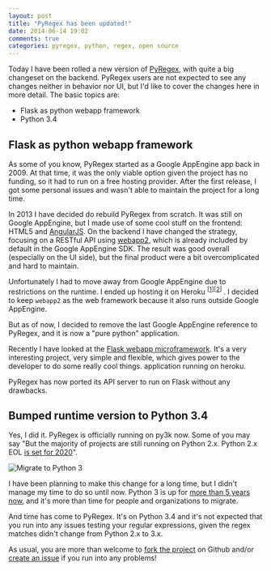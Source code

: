 ```yaml
---
layout: post
title: "PyRegex has been updated!"
date: 2014-06-14 19:02
comments: true
categories: pyregex, python, regex, open source
---
```


Today I have been rolled a new version of [PyRegex](http://www.pyregex.com), with quite a big changeset on the backend.
PyRegex users are not expected to see any changes neither in behavior nor UI, but I'd like to cover the changes here in more detail.
The basic topics are:

* Flask as python webapp framework
* Python 3.4

## Flask as python webapp framework

As some of you know, PyRegex started as a Google AppEngine app back in 2009. At that time, it was the only viable option given the project has no funding,
so it had to run on a free hosting provider. After the first release, I got some personal issues and wasn't able to maintain the project for a long time.

In 2013 I have decided do rebuild PyRegex from scratch. It was still on Google AppEngine, but I made use of some cool stuff on the frontend:
HTML5 and [AngularJS](http://angularjs.org).
On the backend I have changed the strategy, focusing on a RESTful API using [webapp2](http://webapp-improved.appspot.com/),
which is already included by default in the Google AppEngine SDK. The result was good overall (especially on the UI side), but the final product
were a bit overcomplicated and hard to maintain.

Unfortunately I had to move away from Google AppEngine due to restrictions on the runtime. I ended up hosting it on Heroku <sup>
[[1][issue]][[2][heroku]]
</sup>. I decided to keep `webapp2` as the web framework because it also runs outside Google AppEngine.

But as of now, I decided to remove the last Google AppEngine reference to PyRegex, and it is now a "pure python" application.

Recently I have looked at the [Flask webapp microframework](http://flask.pocoo.org). It's a very interesting project, very simple and flexible, which gives
power to the developer to do some really cool things.
application running on heroku.

PyRegex has now ported its API server to run on Flask without any drawbacks.

## Bumped runtime version to Python 3.4

Yes, I did it. PyRegex is officially running on py3k now. Some of you may say "But the majority of projects are still running on Python 2.x.
Python 2.x EOL [is set for 2020](http://legacy.python.org/dev/peps/pep-0373/)".

![Migrate to Python 3](https://i.imgflip.com/9knu7.jpg)

I have been planning to make this change for a long time, but I didn't manage my time to do so until now.
Python 3 is up for [more than 5 years now](https://www.python.org/download/releases/3.0/), and it's more than time for people and organizations to migrate.

And time has come to PyRegex. It's on Python 3.4 and it's not expected that you run into any issues testing your regular expressions, given the regex
matches didn't change from Python 2.x to 3.x.

As usual, you are more than welcome to [fork the project][github] on Github and/or [create an issue][all_issues] if you run into any problems!

[issue]: https://github.com/rscarvalho/pyregex/issues/9
[heroku]: http://heroku.com
[github]: https://github.com/rscarvalho/pyregex
[all_issues]: https://github.com/rscarvalho/pyregex/issues
